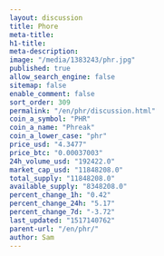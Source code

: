 ```yaml
---
layout: discussion
title: Phore
meta-title: 
h1-title: 
meta-description: 
image: "/media/1383243/phr.jpg"
published: true
allow_search_engine: false
sitemap: false
enable_comment: false
sort_order: 309
permalink: "/en/phr/discussion.html"
coin_a_symbol: "PHR"
coin_a_name: "Phreak"
coin_a_lower_case: "phr"
price_usd: "4.3477"
price_btc: "0.00037003"
24h_volume_usd: "192422.0"
market_cap_usd: "11848208.0"
total_supply: "11848208.0"
available_supply: "8348208.0"
percent_change_1h: "0.42"
percent_change_24h: "5.17"
percent_change_7d: "-3.72"
last_updated: "1517140762"
parent-url: "/en/phr/"
author: Sam
---
```


